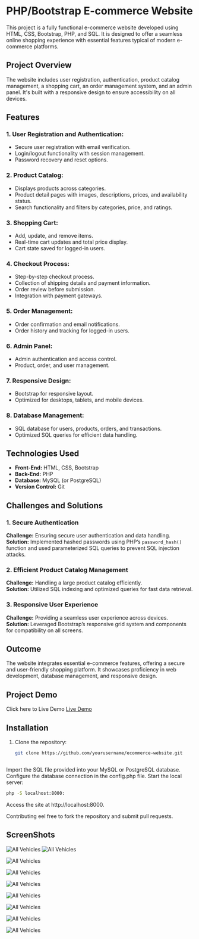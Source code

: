 # PHP/Bootstrap E-commerce Website

This project is a fully functional e-commerce website developed using HTML, CSS, Bootstrap, PHP, and SQL. It is designed to offer a seamless online shopping experience with essential features typical of modern e-commerce platforms.

## Project Overview

The website includes user registration, authentication, product catalog management, a shopping cart, an order management system, and an admin panel. It's built with a responsive design to ensure accessibility on all devices.

## Features

### 1. User Registration and Authentication:
- Secure user registration with email verification.
- Login/logout functionality with session management.
- Password recovery and reset options.

### 2. Product Catalog:
- Displays products across categories.
- Product detail pages with images, descriptions, prices, and availability status.
- Search functionality and filters by categories, price, and ratings.

### 3. Shopping Cart:
- Add, update, and remove items.
- Real-time cart updates and total price display.
- Cart state saved for logged-in users.

### 4. Checkout Process:
- Step-by-step checkout process.
- Collection of shipping details and payment information.
- Order review before submission.
- Integration with payment gateways.

### 5. Order Management:
- Order confirmation and email notifications.
- Order history and tracking for logged-in users.

### 6. Admin Panel:
- Admin authentication and access control.
- Product, order, and user management.

### 7. Responsive Design:
- Bootstrap for responsive layout.
- Optimized for desktops, tablets, and mobile devices.

### 8. Database Management:
- SQL database for users, products, orders, and transactions.
- Optimized SQL queries for efficient data handling.

## Technologies Used

- **Front-End:** HTML, CSS, Bootstrap
- **Back-End:** PHP
- **Database:** MySQL (or PostgreSQL)
- **Version Control:** Git

## Challenges and Solutions

### 1. Secure Authentication
**Challenge:** Ensuring secure user authentication and data handling.  
**Solution:** Implemented hashed passwords using PHP’s `password_hash()` function and used parameterized SQL queries to prevent SQL injection attacks.

### 2. Efficient Product Catalog Management
**Challenge:** Handling a large product catalog efficiently.  
**Solution:** Utilized SQL indexing and optimized queries for fast data retrieval.

### 3. Responsive User Experience
**Challenge:** Providing a seamless user experience across devices.  
**Solution:** Leveraged Bootstrap’s responsive grid system and components for compatibility on all screens.

## Outcome

The website integrates essential e-commerce features, offering a secure and user-friendly shopping platform. It showcases proficiency in web development, database management, and responsive design.

## Project Demo

Click here to Live Demo [Live Demo](https://test1.techlabsoftwaresolution.com/)

## Installation

1. Clone the repository:
   ```bash
   git clone https://github.com/yourusername/ecommerce-website.git

   

Import the SQL file provided into your MySQL or PostgreSQL database.
Configure the database connection in the config.php file.
Start the local server:

 ```bash
php -S localhost:8000:
```
Access the site at http://localhost:8000.

Contributing
eel free to fork the repository and submit pull requests.

## ScreenShots
  ![All Vehicles](https://github.com/Dushan-456/Ecommerce_Single_vendor_website/blob/main/Sample%20Images/Screenshot-2024-07-11-132553.png)
    ![All Vehicles](https://github.com/Dushan-456/Ecommerce_Single_vendor_website/blob/main/Sample%20Images/Screenshot-2024-07-11-132610-1024x551.png)

  ![All Vehicles](https://github.com/Dushan-456/Ecommerce_Single_vendor_website/blob/main/Sample%20Images/Screenshot-2024-07-11-132622-1024x551.png)

  ![All Vehicles](https://github.com/Dushan-456/Ecommerce_Single_vendor_website/blob/main/Sample%20Images/Screenshot-2024-07-11-132729-1024x551.png)

  ![All Vehicles](https://github.com/Dushan-456/Ecommerce_Single_vendor_website/blob/main/Sample%20Images/Screenshot-2024-07-11-132805-1024x551.png)


  ![All Vehicles](https://github.com/Dushan-456/Ecommerce_Single_vendor_website/blob/main/Sample%20Images/Screenshot-2024-07-11-132817-1024x551.png)

  ![All Vehicles](https://github.com/Dushan-456/Ecommerce_Single_vendor_website/blob/main/Sample%20Images/Screenshot-2024-07-11-132841-1024x551.png)

  ![All Vehicles](https://github.com/Dushan-456/Ecommerce_Single_vendor_website/blob/main/Sample%20Images/Screenshot-2024-07-11-133016-1024x551.png)

  ![All Vehicles](https://github.com/Dushan-456/Ecommerce_Single_vendor_website/blob/main/Sample%20Images/Screenshot-2024-07-11-133050-1024x551.png)



